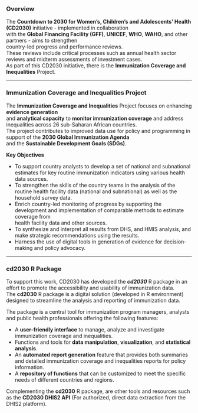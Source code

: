 ### Overview

The **Countdown to 2030 for Women’s, Children’s and Adolescents’ Health (CD2030)** initiative - implemented in collaboration  
with the **Global Financing Facility (GFF)**, **UNICEF**, **WHO**, **WAHO**, and other partners - aims to strengthen  
country-led progress and performance reviews.  
These reviews include critical processes such as annual health sector reviews and midterm assessments of investment cases.  
As part of this CD2030 initiative, there is the **Immunization Coverage and Inequalities** Project.

---

### Immunization Coverage and Inequalities Project

The **Immunization Coverage and Inequalities** Project focuses on enhancing **evidence generation**  
and **analytical capacity** to **monitor immunization coverage** and address inequalities across 26 sub-Saharan African countries.  
The project contributes to improved data use for policy and programming in support of the **2030 Global Immunization Agenda**  
and the **Sustainable Development Goals (SDGs)**.  

**Key Objectives**  
 - To support country analysts to develop a set of national and subnational estimates for key routine immunization indicators using various health data sources.  
 - To strengthen the skills of the country teams in the analysis of the routine health facility data (national and subnational) as well as the household survey data.  
 - Enrich country-led monitoring of progress by supporting the development and implementation of comparable methods to estimate coverage from  
   health facility data and other sources.  
 - To synthesize and interpret all results from DHS, and HMIS analysis, and make strategic recommendations using the results.  
 - Harness the use of digital tools in generation of evidence for decision-making and policy advocacy.  

---

### cd2030 R Package

To support this work, CD2030 has developed the ***cd2030*** R package in an effort to promote the accessibility and usability of immunization data.  
The **cd2030** R package is a digital solution (developed in R environment) designed to streamline the analysis and reporting of immunization data.

The package is a central tool for immunization program managers, analysts and public health professionals offering the following features:  
 - A **user-friendly interface** to manage, analyze and investigate immunization coverage and inequalities.  
 - Functions and tools for **data manipulation**, **visualization**, and **statistical analysis**.  
 - An **automated report generation** feature that provides both summaries and detailed immunization coverage and inequalities reports for policy information.  
 - A **repository of functions** that can be customized to meet the specific needs of different countries and regions.  

Complementing the **cd2030** R package, are other tools and resources such as the **CD2030 DHIS2 API** (For authorized, direct data extraction from the DHIS2 platform).
